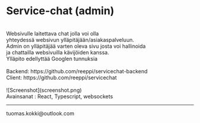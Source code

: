 # Service-chat (admin)
<br>
Websivulle laitettava chat jolla voi olla<br>
yhteydessä websivun ylläpitäjään/asiakaspalveluun.<br>
Admin on ylläpitäjää varten oleva sivu josta voi hallinoida<br>
ja chattailla websivuilla kävijöiden kanssa.<br>
Ylläpito edellyttää Googlen tunnuksia<br>
<br>
Backend: https://github.com/reeppi/servicechat-backend<br>
Client: https://github.com/reeppi/servicechat<br>
<br>
![Screenshot](screenshot.png)<br>
Avainsanat :  React, Typescript, websockets<br>
<hr>
tuomas.kokki@outlook.com
